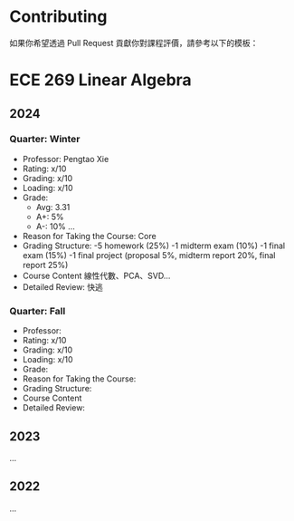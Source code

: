 # Contributing
如果你希望透過 Pull Request 貢獻你對課程評價，請參考以下的模板：
# ECE 269 Linear Algebra

## 2024
### Quarter: Winter
- Professor: Pengtao Xie
- Rating: x/10
- Grading: x/10
- Loading: x/10
- Grade: 
	- Avg: 3.31
	- A+: 5%
	- A-: 10%
	…
- Reason for Taking the Course: Core
- Grading Structure:
  -5 homework (25%)
  -1 midterm exam (10%)
  -1 final exam (15%)
  -1 final project (proposal 5%, midterm report 20%, final report 25%)
- Course Content
線性代數、PCA、SVD…
- Detailed Review:
快逃

### Quarter: Fall
- Professor: 
- Rating: x/10
- Grading: x/10
- Loading: x/10
- Grade: 
- Reason for Taking the Course: 
- Grading Structure:
- Course Content
- Detailed Review:


## 2023
…

## 2022
…
